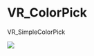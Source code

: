 # VR_ColorPick
VR_SimpleColorPick

<img src="https://github.com/shinn716/VR_ColorPicker/blob/master/colorPicker.gif" /></a>
